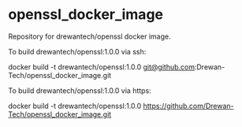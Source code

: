 # openssl_docker_image
Repository for drewantech/openssl docker image.

To build drewantech/openssl:1.0.0 via ssh:

docker build -t drewantech/openssl:1.0.0 git@github.com:Drewan-Tech/openssl_docker_image.git

To build drewantech/openssl:1.0.0 via https:

docker build -t drewantech/openssl:1.0.0 https://github.com/Drewan-Tech/openssl_docker_image.git
